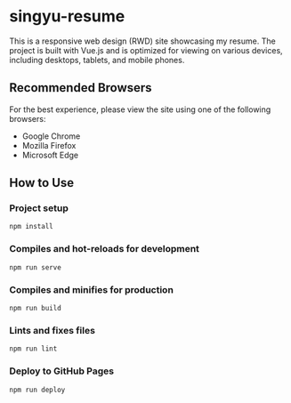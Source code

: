 # singyu-resume

This is a responsive web design (RWD) site showcasing my resume. The project is built with Vue.js and is optimized for viewing on various devices, including desktops, tablets, and mobile phones.

## Recommended Browsers

For the best experience, please view the site using one of the following browsers:

- Google Chrome
- Mozilla Firefox
- Microsoft Edge

## How to Use

### Project setup
```
npm install
```

### Compiles and hot-reloads for development
```
npm run serve
```

### Compiles and minifies for production
```
npm run build
```

### Lints and fixes files
```
npm run lint
```
### Deploy to GitHub Pages
```
npm run deploy
```